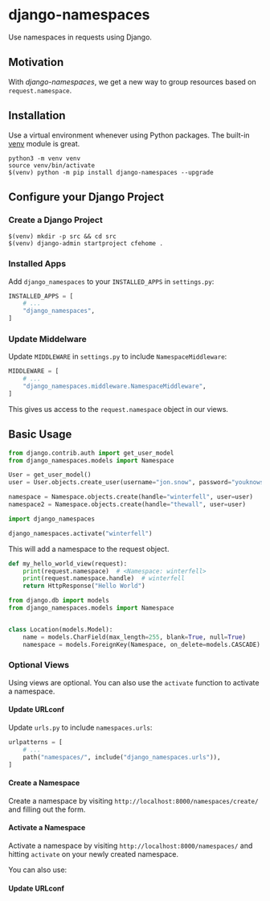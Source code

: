 # django-namespaces

Use namespaces in requests using Django.


## Motivation

With _django-namespaces_, we get a new way to group resources based on `request.namespace`.

## Installation

Use a virtual environment whenever using Python packages. The built-in [venv](https://docs.python.org/3/library/venv.html) module is great.
```
python3 -m venv venv
source venv/bin/activate
$(venv) python -m pip install django-namespaces --upgrade
```

## Configure your Django Project

### Create a Django Project
```
$(venv) mkdir -p src && cd src
$(venv) django-admin startproject cfehome .
```

### Installed Apps
Add `django_namespaces` to your `INSTALLED_APPS` in `settings.py`:
```python
INSTALLED_APPS = [
    # ...
    "django_namespaces",
]
```

### Update Middelware
Update `MIDDLEWARE` in `settings.py` to include `NamespaceMiddleware`:

```python
MIDDLEWARE = [
    # ...
    "django_namespaces.middleware.NamespaceMiddleware",
]
```

This gives us access to the `request.namespace` object in our views.

## Basic Usage

```python
from django.contrib.auth import get_user_model
from django_namespaces.models import Namespace

User = get_user_model()
user = User.objects.create_user(username="jon.snow", password="youknowsomething")

namespace = Namespace.objects.create(handle="winterfell", user=user)
namespace2 = Namespace.objects.create(handle="thewall", user=user)
```

```python
import django_namespaces

django_namespaces.activate("winterfell")
```
This will add a namespace to the request object.

```python
def my_hello_world_view(request):
    print(request.namespace)  # <Namespace: winterfell>
    print(request.namespace.handle)  # winterfell
    return HttpResponse("Hello World")
```

```python
from django.db import models
from django_namespaces.models import Namespace


class Location(models.Model):
    name = models.CharField(max_length=255, blank=True, null=True)
    namespace = models.ForeignKey(Namespace, on_delete=models.CASCADE)
```

### Optional Views
Using views are optional. You can also use the `activate` function to activate a namespace.

#### Update URLconf
Update `urls.py` to include `namespaces.urls`:
```python
urlpatterns = [
    # ...
    path("namespaces/", include("django_namespaces.urls")),
]
```


#### Create a Namespace
Create a namespace by visiting `http://localhost:8000/namespaces/create/` and filling out the form.


#### Activate a Namespace
Activate a namespace by visiting `http://localhost:8000/namespaces/` and hitting `activate` on your newly created namespace.

You can also use:


#### Update URLconf
